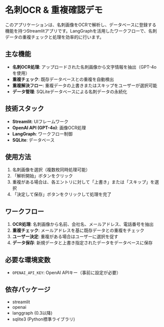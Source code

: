 # 名刺OCR & 重複確認デモ

このアプリケーションは、名刺画像をOCRで解析し、データベースに登録する機能を持つStreamlitアプリです。LangGraphを活用したワークフローで、名刺データの重複チェックと処理を効率的に行います。

## 主な機能

- **名刺OCR処理**: アップロードされた名刺画像から文字情報を抽出（GPT-4oを使用）
- **重複チェック**: 既存データベースとの重複を自動検出
- **重複解決フロー**: 重複データの上書きまたはスキップをユーザーが選択可能
- **データ管理**: SQLiteデータベースによる名刺データの永続化

## 技術スタック

- **Streamlit**: UIフレームワーク
- **OpenAI API (GPT-4o)**: 画像OCR処理
- **LangGraph**: ワークフロー制御
- **SQLite**: データベース

## 使用方法

1. 名刺画像を選択（複数枚同時処理可能）
2. 「解析開始」ボタンをクリック
3. 重複がある場合は、各エントリに対して「上書き」または「スキップ」を選択
4. 「決定して保存」ボタンをクリックして処理を完了

## ワークフロー

1. **OCR処理**: 名刺画像から名前、会社名、メールアドレス、電話番号を抽出
2. **重複チェック**: メールアドレスを基に既存データとの重複をチェック
3. **ユーザー決定**: 重複がある場合はユーザーに選択を促す
4. **データ保存**: 新規データと上書き指定されたデータをデータベースに保存

## 必要な環境変数

- `OPENAI_API_KEY`: OpenAI APIキー（事前に設定が必要）

## 依存パッケージ

- streamlit
- openai
- langgraph (0.3以降)
- sqlite3 (Python標準ライブラリ)
